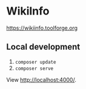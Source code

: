 # WikiInfo

<https://wikiinfo.toolforge.org>

## Local development

1. `composer update`
2. `composer serve`

View <http://localhost:4000/>.
